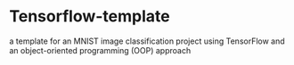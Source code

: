 # Tensorflow-template
 a template for an MNIST image classification project using TensorFlow and an object-oriented programming (OOP) approach
